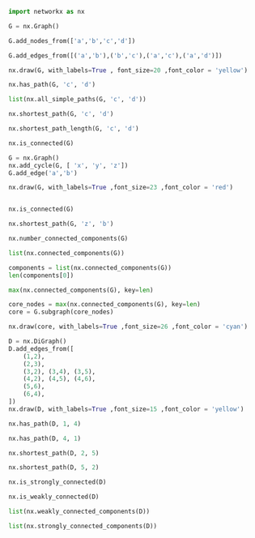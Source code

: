 ```python
import networkx as nx
```


```python
G = nx.Graph()

G.add_nodes_from(['a','b','c','d'])

G.add_edges_from([('a','b'),('b','c'),('a','c'),('a','d')])

nx.draw(G, with_labels=True , font_size=20 ,font_color = 'yellow')
```


```python
nx.has_path(G, 'c', 'd')
```


```python
list(nx.all_simple_paths(G, 'c', 'd'))
```


```python
nx.shortest_path(G, 'c', 'd')
```


```python
nx.shortest_path_length(G, 'c', 'd')
```


```python
nx.is_connected(G)
```


```python
G = nx.Graph()
nx.add_cycle(G, [ 'x', 'y', 'z'])
G.add_edge('a','b')

nx.draw(G, with_labels=True ,font_size=23 ,font_color = 'red')
```


```python

```


```python
nx.is_connected(G)
```


```python
nx.shortest_path(G, 'z', 'b')
```


```python
nx.number_connected_components(G)
```


```python
list(nx.connected_components(G))
```


```python
components = list(nx.connected_components(G))
len(components[0])
```


```python
max(nx.connected_components(G), key=len)
```


```python
core_nodes = max(nx.connected_components(G), key=len)
core = G.subgraph(core_nodes)

nx.draw(core, with_labels=True ,font_size=26 ,font_color = 'cyan')
```


```python
D = nx.DiGraph()
D.add_edges_from([
    (1,2),
    (2,3),
    (3,2), (3,4), (3,5),
    (4,2), (4,5), (4,6),
    (5,6),
    (6,4),
])
nx.draw(D, with_labels=True ,font_size=15 ,font_color = 'yellow')
```


```python
nx.has_path(D, 1, 4)
```


```python
nx.has_path(D, 4, 1)
```


```python
nx.shortest_path(D, 2, 5)
```


```python
nx.shortest_path(D, 5, 2)

```


```python
nx.is_strongly_connected(D)

```


```python
nx.is_weakly_connected(D)
```


```python
list(nx.weakly_connected_components(D))

```


```python
list(nx.strongly_connected_components(D))

```


```python

```
